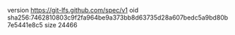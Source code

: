version https://git-lfs.github.com/spec/v1
oid sha256:7462810803c9f2fa964be9a373bb8d63735d28a607bedc5a9bd80b7e5441e8c5
size 24466
